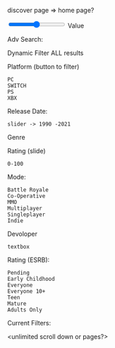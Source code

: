 discover page => home page?

 <div class="slidecontainer">
        <input type="range" min="1" max="100" value="50" class="slider" id="myRange"> Value
    </div>


Adv Search:

Dynamic Filter ALL results

Platform   (button to filter)

    PC
    SWITCH
    PS
    XBX

Release Date:

    slider -> 1990 -2021


Genre

Rating (slide)

    0-100

Mode:

    Battle Royale
    Co-Operative
    MMO
    Multiplayer
    Singleplayer
    Indie

Devoloper

    textbox

Rating (ESRB):

    Pending
    Early Childhood
    Everyone
    Everyone 10+
    Teen
    Mature
    Adults Only


Current Filters:

<each filter in a button with an x to remove>





<unlimited scroll down or pages?>
